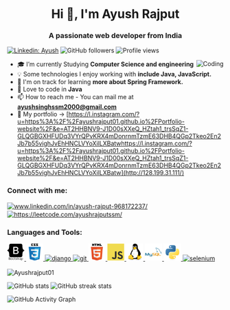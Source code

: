 <h1 align="center">Hi 👋, I'm Ayush Rajput</h1>
<h3 align="center">A passionate web developer from India</h3>

[![Linkedin: Ayush](https://img.shields.io/badge/-Shobhit-blue?style=flat-square&logo=Linkedin&logoColor=white&link=https://www.linkedin.com/in/shobhit-raj-19a588215/)](https://www.linkedin.com/in/ayush-rajput-968172237/)
![GitHub followers](https://img.shields.io/github/followers/Ayushrajput01?label=Followers&style=social)
![Profile views](https://gpvc.arturio.dev/Ayushrajput01)


<img alt="Coding" src="https://c.tenor.com/2uyENRmiUt0AAAAM/coding.gif" align="right"/>

- 🎓 I’m currently Studying **Computer Science and engineering**
- 💡 Some technologies I enjoy working with **include Java, JavaScript.**
- 🌱 I'm on track for learning **more about Spring Framework.**
- 💬 Love to code in **Java**
- 📫 How to reach me - You can mail me at **ayushsinghssm2000@gmail.com**
- 📄 My portfolio -> [https://l.instagram.com/?u=https%3A%2F%2Fayushrajput01.github.io%2FPortfolio-website%2F&e=AT2HHBNV9-J1D00sXXeQ_HZtah1_trsSqZ1-GLQGBGXHFUDq3VYrQPvKRX4mDonrnmTzmE63DHB4QGp2Tkeo2En2Jb7b55vighJvEhHNCLVYoXilLXBatwhttps://l.instagram.com/?u=https%3A%2F%2Fayushrajput01.github.io%2FPortfolio-website%2F&e=AT2HHBNV9-J1D00sXXeQ_HZtah1_trsSqZ1-GLQGBGXHFUDq3VYrQPvKRX4mDonrnmTzmE63DHB4QGp2Tkeo2En2Jb7b55vighJvEhHNCLVYoXilLXBatw](http://128.199.31.111/)

<h3 align="left">Connect with me:</h3>
<p align="left">
<a href="https://www.linkedin.com/in/ayush-rajput-968172237/" target="blank"><img align="center" src="https://raw.githubusercontent.com/rahuldkjain/github-profile-readme-generator/master/src/images/icons/Social/linked-in-alt.svg" alt="www.linkedin.com/in/ayush-rajput-968172237/" height="30" width="40" /></a>
<a href="https://leetcode.com/ayushrajputssm//" target="blank"><img align="center" src="https://raw.githubusercontent.com/rahuldkjain/github-profile-readme-generator/master/src/images/icons/Social/leet-code.svg" alt="https://leetcode.com/ayushrajputssm/" height="30" width="40" /></a>
</p>

<h3 align="left">Languages and Tools:</h3>
<p align="left"> <a href="https://getbootstrap.com" target="_blank" rel="noreferrer"> <img src="https://raw.githubusercontent.com/devicons/devicon/master/icons/bootstrap/bootstrap-plain-wordmark.svg" alt="bootstrap" width="40" height="40"/> </a> <a href="https://www.w3schools.com/css/" target="_blank" rel="noreferrer"> <img src="https://raw.githubusercontent.com/devicons/devicon/master/icons/css3/css3-original-wordmark.svg" alt="css3" width="40" height="40"/> </a> <a href="https://www.djangoproject.com/" target="_blank" rel="noreferrer"> <img src="https://cdn.worldvectorlogo.com/logos/django.svg" alt="django" width="40" height="40"/> </a> <a href="https://git-scm.com/" target="_blank" rel="noreferrer"> <img src="https://www.vectorlogo.zone/logos/git-scm/git-scm-icon.svg" alt="git" width="40" height="40"/> </a> <a href="https://www.w3.org/html/" target="_blank" rel="noreferrer"> <img src="https://raw.githubusercontent.com/devicons/devicon/master/icons/html5/html5-original-wordmark.svg" alt="html5" width="40" height="40"/> </a> <a href="https://developer.mozilla.org/en-US/docs/Web/JavaScript" target="_blank" rel="noreferrer"> <img src="https://raw.githubusercontent.com/devicons/devicon/master/icons/javascript/javascript-original.svg" alt="javascript" width="40" height="40"/> </a> <a href="https://www.linux.org/" target="_blank" rel="noreferrer"> <img src="https://raw.githubusercontent.com/devicons/devicon/master/icons/linux/linux-original.svg" alt="linux" width="40" height="40"/> </a> <a href="https://www.mysql.com/" target="_blank" rel="noreferrer"> <img src="https://raw.githubusercontent.com/devicons/devicon/master/icons/mysql/mysql-original-wordmark.svg" alt="mysql" width="40" height="40"/> </a> <a href="https://www.python.org" target="_blank" rel="noreferrer"> <img src="https://raw.githubusercontent.com/devicons/devicon/master/icons/python/python-original.svg" alt="python" width="40" height="40"/> </a> <a href="https://www.selenium.dev" target="_blank" rel="noreferrer"> <img src="https://raw.githubusercontent.com/detain/svg-logos/780f25886640cef088af994181646db2f6b1a3f8/svg/selenium-logo.svg" alt="selenium" width="40" height="40"/> </a> </p>

<p><img align="center" src="https://github-readme-stats.vercel.app/api/top-langs?username=shobhit-28&show_icons=true&locale=en&layout=compact" alt="Ayushrajput01" /></p>

![GitHub stats](https://github-readme-stats.vercel.app/api?username=Ayushrajput01&show_icons=true)  ![GitHub streak stats](https://github-readme-streak-stats.herokuapp.com/?user=Ayushrajput01)  

![GitHub Activity Graph](https://activity-graph.herokuapp.com/graph?username=Ayushrajput01)



